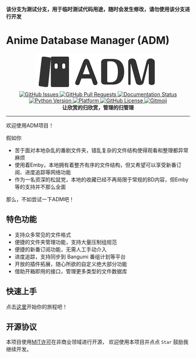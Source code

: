 **该分支为测试分支，用于临时测试代码用途，随时会发生修改，请勿使用该分支进行开发**

# Anime Database Manager (ADM)

<div align="center">
    <div>
        <img src="./mini_logo.png" alt="Logo"/>
    </div>
    <div>
        <a href="https://github.com/yhdsl/Anime-Database-Manager/issues" target="_blank">
            <img src="https://img.shields.io/github/issues/yhdsl/Anime-Database-Manager" alt="GitHub Issues">
        </a>
        <a href="https://github.com/yhdsl/Anime-Database-Manager/pulls" target="_blank">
            <img src="https://img.shields.io/github/issues-pr/yhdsl/Anime-Database-Manager" alt="GitHub Pull Requests">
        </a>
        <a href="https://anime-database-manager.readthedocs.io/zh_CN/latest/?badge=latest" target="_blank">
            <img src="https://readthedocs.org/projects/anime-database-manager/badge/?version=latest" alt="Documentation Status"/>
        </a>
    </div>
    <div>
        <a href="https://www.python.org/downloads/" target="_blank">
            <img src="https://img.shields.io/badge/python-3.10-blue" alt="Python Version">
        </a>
        <a href="https://github.com/yhdsl/Anime-Database-Manager" target="_blank">
            <img src="https://img.shields.io/badge/platform-Windows-lightgrey" alt="Platform">
        </a>
        <a href="https://github.com/yhdsl/Anime-Database-Manager/blob/main/LICENSE" target="_blank">
            <img src="https://img.shields.io/github/license/yhdsl/Anime-Database-Manager" alt="GitHub License">
        </a>
        <a href="https://gitmoji.dev" target="_blank">
          <img src="https://img.shields.io/badge/gitmoji-%20😜%20😍-FFDD67.svg" alt="Gitmoji">
        </a>
    </div>
    <div>
        <b>让欣赏的归欣赏，管理的归管理</b>
    </div>
</div>

---

欢迎使用ADM项目！

假如你

- 苦于面对本地杂乱的番剧文件夹，错乱复杂的文件结构使得观看和整理都异常麻烦
- 使用着Emby，本地拥有着整齐有序的文件结构，但又希望可以享受新番订阅、进度追踪等网络功能
- 作为一名资深的松鼠党，本地的收藏已经不再局限于常规的BD内容，但Emby等的支持并不那么全面

那么，不如尝试一下ADM吧！

## 特色功能

+ 支持众多常见的文件格式
+ 便捷的文件夹管理功能，支持大量压制组规范
+ 便捷的新番订阅功能，无需人工手动介入
+ 进度追踪，支持同步到 Bangumi 番组计划等平台
+ 开放的插件拓展，随心所欲的自定义绝大部分功能
+ 借助开箱即用的接口，管理更多类型的文件数据库

## 快速上手

点击[这里](https://Anime-Database-Manager.readthedocs.io/zh_CN/latest/)开始你的旅程吧！

## 开源协议

本项目使用[MIT许可](https://github.com/yhdsl/Anime-Database-Manager/blob/main/LICENSE)在非商业领域进行开源，
欢迎使用本项目并点点 `Star` 鼓励我继续开发。

